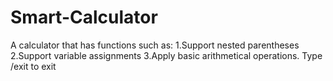# Smart-Calculator
A calculator that has functions such as:
1.Support nested parentheses
2.Support variable assignments
3.Apply basic arithmetical operations. 
Type /exit to exit
